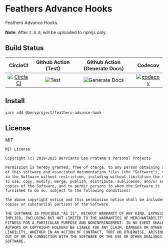 # Feathers Advance Hooks

Feathers Advance Hooks.

**Note**: After `2.0.0`, will be uploaded to npmjs only.

## Build Status

| CircleCI | Github Action (Test) | Github Action (Generate Docs) | Codecov |
|:--------:|:--------------------:|:-----------------------------:|:-------:|
| [![CircleCI](https://circleci.com/gh/bervProject/feathers-advance-hook.svg?style=svg)](https://circleci.com/gh/bervProject/feathers-advance-hook) | ![Test](https://github.com/bervProject/feathers-advance-hook/workflows/Test/badge.svg) | ![Generate Docs](https://github.com/bervProject/feathers-advance-hook/workflows/Generate%20Docs/badge.svg) | [![codecov](https://codecov.io/gh/bervProject/feathers-advance-hook/branch/main/graph/badge.svg)](https://codecov.io/gh/bervProject/feathers-advance-hook) |

## Install

```bash
yarn add @bervproject/feathers-advance-hook
```

## License

MIT

```markdown
MIT License

Copyright (c) 2019-2025 Bervianto Leo Pratama's Personal Projects

Permission is hereby granted, free of charge, to any person obtaining a copy
of this software and associated documentation files (the "Software"), to deal
in the Software without restriction, including without limitation the rights
to use, copy, modify, merge, publish, distribute, sublicense, and/or sell
copies of the Software, and to permit persons to whom the Software is
furnished to do so, subject to the following conditions:

The above copyright notice and this permission notice shall be included in all
copies or substantial portions of the Software.

THE SOFTWARE IS PROVIDED "AS IS", WITHOUT WARRANTY OF ANY KIND, EXPRESS OR
IMPLIED, INCLUDING BUT NOT LIMITED TO THE WARRANTIES OF MERCHANTABILITY,
FITNESS FOR A PARTICULAR PURPOSE AND NONINFRINGEMENT. IN NO EVENT SHALL THE
AUTHORS OR COPYRIGHT HOLDERS BE LIABLE FOR ANY CLAIM, DAMAGES OR OTHER
LIABILITY, WHETHER IN AN ACTION OF CONTRACT, TORT OR OTHERWISE, ARISING FROM,
OUT OF OR IN CONNECTION WITH THE SOFTWARE OR THE USE OR OTHER DEALINGS IN THE
SOFTWARE.
```

